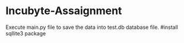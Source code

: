# Incubyte-Assaignment

Execute main.py file to save the data into test.db database file. #install sqllite3 package
